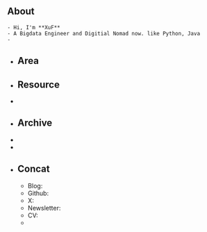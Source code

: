## About
	- Hi, I'm **XuF**
	- A Bigdata Engineer and Digitial Nomad now. like Python, Java
	-
- ## Area
- ## Resource
-
- ## Archive
-
-
- ## Concat
	- Blog:
	- Github:
	- X:
	- Newsletter:
	- CV:
	-